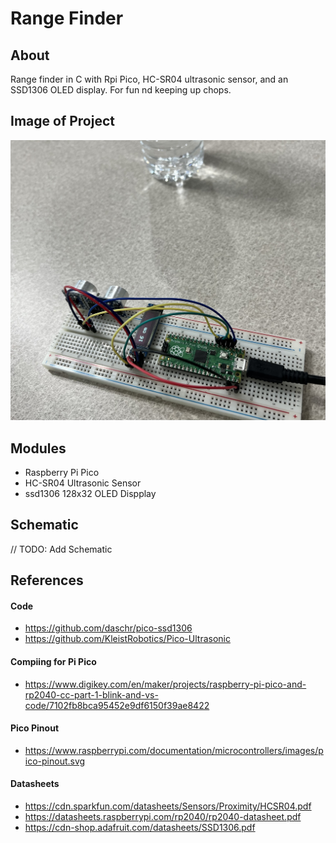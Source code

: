 # Range Finder

## About

Range finder in C with Rpi Pico, HC-SR04 ultrasonic sensor, and an SSD1306 OLED display. For fun nd keeping up chops.

## Image of Project

![Range Finder](./img/range_finder.jpg "range finder")

## Modules

- Raspberry Pi Pico
- HC-SR04 Ultrasonic Sensor
- ssd1306 128x32 OLED Dispplay

## Schematic

// TODO: Add Schematic

## References

#### Code

- https://github.com/daschr/pico-ssd1306
- https://github.com/KleistRobotics/Pico-Ultrasonic

#### Compiing for Pi Pico

- https://www.digikey.com/en/maker/projects/raspberry-pi-pico-and-rp2040-cc-part-1-blink-and-vs-code/7102fb8bca95452e9df6150f39ae8422

#### Pico Pinout

- https://www.raspberrypi.com/documentation/microcontrollers/images/pico-pinout.svg

#### Datasheets

- https://cdn.sparkfun.com/datasheets/Sensors/Proximity/HCSR04.pdf
- https://datasheets.raspberrypi.com/rp2040/rp2040-datasheet.pdf
- https://cdn-shop.adafruit.com/datasheets/SSD1306.pdf
